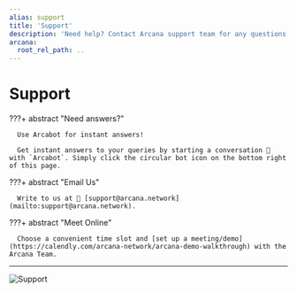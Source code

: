 ```yaml
---
alias: support
title: 'Support'
description: 'Need help? Contact Arcana support team for any questions. We are happy to help!'
arcana:
  root_rel_path: ..
---
```


# Support


???+ abstract "Need answers?"

      Use Arcabot for instant answers!

      Get instant answers to your queries by starting a conversation 💬 with `Arcabot`. Simply click the circular bot icon on the bottom right of this page. 
      
???+ abstract "Email Us"

      Write to us at 📨 [support@arcana.network](mailto:support@arcana.network). 

???+ abstract "Meet Online"

      Choose a convenient time slot and [set up a meeting/demo](https://calendly.com/arcana-network/arcana-demo-walkthrough) with the Arcana Team.

---

![Support](/img/support.png)